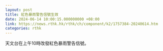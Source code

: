 ```yaml
---
layout: post
title: 紅色暴雨警告信號生效
date: 2024-06-14 10:00:15.000000000 +08:00
link: https://news.rthk.hk/rthk/ch/component/k2/1757384-20240614.htm
categories: rthk
---
```


天文台在上午10時改發紅色暴雨警告信號。

